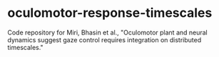 # oculomotor-response-timescales
Code repository for Miri, Bhasin et al., "Oculomotor plant and neural dynamics suggest gaze control requires integration on distributed timescales."
